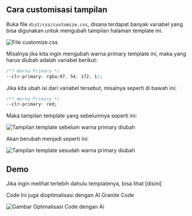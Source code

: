 ## Cara customisasi tampilan

Buka file `dist/css/customize.css`, disana terdapat banyak variabel yang bisa digunakan untuk mengubah tampilan halaman template ini.

![File customize.css](https://iili.io/5YyI2e.md.png)

Misalnya jika kita ingin mengubah warna primary template ini, maka yang harus diubah adalah variabel berikut:

```css
/*? Warna Primary */
--clr-primary: rgba(97, 54, 172, 1);
```

Jika kita ubah isi dari variabel tersebut, misalnya seperti di bawah ini:

```css
/*? Warna Primary */
--clr-primary: red;
```

Maka tampilan template yang sebelumnya seperti ini:

![Tampilan template sebelum warna primary diubah](https://iili.io/5YpL7a.md.png)

Akan berubah menjadi seperti ini:

![Tampilan template sesudah warna primary diubah](https://iili.io/5Yy91t.md.png)

## Demo

Jika ingin melihat terlebih dahulu templatenya, bisa lihat [disini]

Code Ini juga dioptimalisasi dengan AI Granite Code

![Gambar Optimalisasi Code dengan Ai](asset/img/dokumen.pnq)
